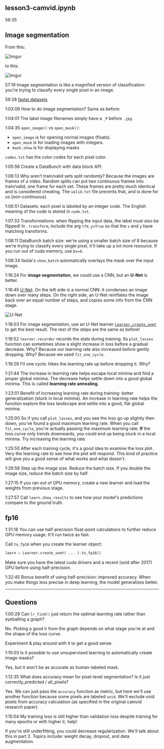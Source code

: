 ## lesson3-camvid.ipynb

56:35

## Image segmentation

From this:

![Imgur](https://i.imgur.com/2mun06A.png)

to this:

![Imgur](https://i.imgur.com/tDvlLQ0.png)

57:19 Image segmentation is like a magnified version of classification: you're trying to classify every single pixel in an image.

59:28 [fastai datasets](https://course.fast.ai/datasets)

1:03:06 How to do image segmentation? Same as before:

1:04:01 The label image filenames simply have a `_P` before `.jpg`.

1:04:35 `open_image()` vs `open_mask()`: 
- `open_image` is for opening normal images (floats).
- `open_mask` is for loading images with integers.
- `mask.show` is for displaying masks

`codes.txt` has the color codes for each pixel color.

1:05:56 Create a DataBunch with data block API.

1:06:13 Why aren't train/valid sets split randomly? Because the images are frames of a video. Random splits can put two continuous frames into train/valid, one frame for each set. These frames are pretty much identical and is considered cheating. The `valid.txt` file prevents that, and is done for us (non-continuous).

1:06:51 Datasets: each pixel is labeled by an integer code. The English meaning of the code is stored in `code.txt`.

1:07:33 Transformations: when flipping the input data, the label must also be flipped! In `.transform`, include the arg `tfm_y=True` so that the `x` and `y` have matching transforms.

1:08:11 DataBunch batch size: we're using a smaller batch size of 8 because we're trying to classify every single pixel, it'll take up a lot more resource. If you run out of cuda memory, use `bs=4`.

1:08:34 fastai's `show_batch` automatically overlays the mask over the input image.

1:16:24 For **image segmentation**, we *could* use a CNN, but an **U-Net** is better. 

1:16:45 [U-Net](https://docs.fast.ai/vision.models.unet.html). On the left side is a normal CNN: it condenses an image down over many steps. On the right side, an U-Net reinflates the image back over an equal number of steps, and copies some info from the CNN stage.

![U-Net](https://docs.fast.ai/imgs/u-net-architecture.png)

1:18:03 For image segmentation, use an U-Net learner [`Learner.create_unet`](https://docs.fast.ai/vision.learner.html#unet_learner) to get the best result. The rest of the steps are the same as before!

1:18:52 `learner.recorder` records the stats during training. Its `plot_losses` function can sometimes show a slight increase in loss before a gradual decrease. Why? Because our learning rate also increased before gently dropping. Why? Because we used `fit_one_cycle`.

1:19:28 Fit one cycle: hikes the learning rate up before dropping it. Why?

1:21:44 The increase in learning rate helps escape local minima and find a proper global minima. The decrease helps settle down into a good global minima. This is called **learning rate annealing**.

1:23:01 Benefit of increasing learning rate during training: better generalization (stuck in local minima). An increase in learning rate helps the function explore the loss landscape and settle into a good, flat global minima.

1:25:00 So if you call `plot_losses`, and you see the loss go up slightly then down, you've found a good maximum learning rate. When you call `fit_one_cycle`, you're actually passing the maximum learning rate. **If** the loss curve only trends downwards, you could end up being stuck in a local minima. Try increasing the learning rate.

1:25:50 After each training cycle, it's a good idea to examine the loss plot. Very the learning rate to see how the plot will respond. This kind of practice will give you  a good sense of what works and what doesn't.

1:26:58 Step up the image size. Reduce the batch size. If you double the image size, reduce the batch size by half.

1:27:15 If you ran out of GPU memory, create a new learner and load the weights from previous stage.

1:27:57 Call `learn.show_results` to see how your model's predictions compare to the ground truth.

## fp16

1:31:18 You can use half-precision float-point calculations to further reduce GPU memory usage. It'll run twice as fast.

Call `to_fp16` when you create the learner object:

```python
learn = Learner.create_unet( ... ).to_fp16()
```

Make sure you have the latest cuda drivers and a recent (sold after 2017) GPU before using half-precision.

1:32:45 Bonus benefit of using half-precision: improved accuracy. When you make things less precise in deep learning, the model generalizes better.

---

## Questions

1:00:28 Can `lr_find()` just return the optimal learning rate rather than eyeballing a graph?

No. Picking a good lr from the graph depends on what stage you're at and the shape of the loss curve. 

Experiment & play around with it to get a good sense.

1:10:03 Is it possible to use unsupervised learning to automatically create image masks?

Yes, but it won't be as accurate as human-labeled mask.

1:12:35 What does accuracy mean for pixel-level segmentation? Is it just correctly_predicted / all_pixels?

Yes. We can just pass the `accuracy` function as metric, but here we'll use another function because some pixels are labeled `void`. We'll exclude void pixels from accuracy calculation (as specified in the original camvid research paper).

1:15:04 My training loss is still higher than validation loss despite training for many epochs or with higher lr, help!

If you're still underfitting, you could decrease regularization. We'll talk about this in part 2. Topics include: weight decay, dropout, and data augmentation.

